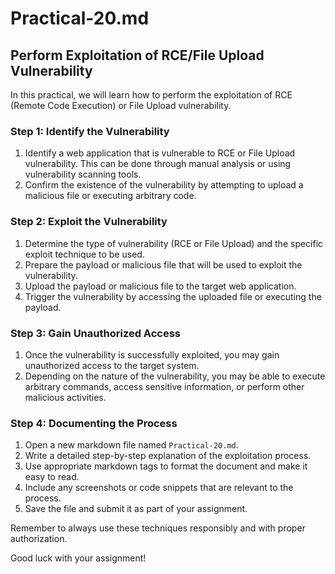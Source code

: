 # Practical-20.md

## Perform Exploitation of RCE/File Upload Vulnerability

In this practical, we will learn how to perform the exploitation of RCE (Remote Code Execution) or File Upload vulnerability.

### Step 1: Identify the Vulnerability

1. Identify a web application that is vulnerable to RCE or File Upload vulnerability. This can be done through manual analysis or using vulnerability scanning tools.
2. Confirm the existence of the vulnerability by attempting to upload a malicious file or executing arbitrary code.

### Step 2: Exploit the Vulnerability

1. Determine the type of vulnerability (RCE or File Upload) and the specific exploit technique to be used.
2. Prepare the payload or malicious file that will be used to exploit the vulnerability.
3. Upload the payload or malicious file to the target web application.
4. Trigger the vulnerability by accessing the uploaded file or executing the payload.

### Step 3: Gain Unauthorized Access

1. Once the vulnerability is successfully exploited, you may gain unauthorized access to the target system.
2. Depending on the nature of the vulnerability, you may be able to execute arbitrary commands, access sensitive information, or perform other malicious activities.

### Step 4: Documenting the Process

1. Open a new markdown file named `Practical-20.md`.
2. Write a detailed step-by-step explanation of the exploitation process.
3. Use appropriate markdown tags to format the document and make it easy to read.
4. Include any screenshots or code snippets that are relevant to the process.
5. Save the file and submit it as part of your assignment.

Remember to always use these techniques responsibly and with proper authorization.

Good luck with your assignment!
